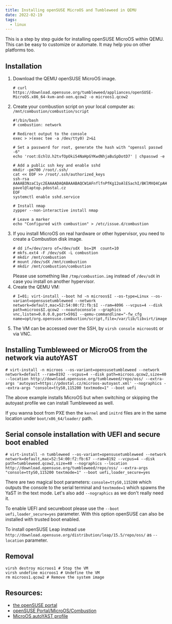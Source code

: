 ```yaml
---
title: Installing openSUSE MicroOS and Tumbleweed in QEMU
date: 2022-02-19
tags:
  - linux
---
```


This is a step by step guide for installing openSUSE MicroOS within QEMU.
This can be easy to customize or automate. It may help you on other platforms too.

<!--more-->

## Installation
 1) Download the QEMU openSUSE MicroOS image.
    ```
    # curl https://download.opensuse.org/tumbleweed/appliances/openSUSE-MicroOS.x86_64-kvm-and-xen.qcow2 -o microos1.qcow2
    ```
 2) Create your combustion script on your local computer as: `/mnt/combustion/combustion/script` 
    ```
    #!/bin/bash
    # combustion: network

    # Redirect output to the console
    exec > >(exec tee -a /dev/tty0) 2>&1

    # Set a password for root, generate the hash with "openssl passwd -6"
    echo 'root:EchlU.h2tvfOpOki54NaHpGYKwdNhjaBuSpDotD7' | chpasswd -e

    # Add a public ssh key and enable sshd
    mkdir -pm700 /root/.ssh/
    cat << EOF >> /root/.ssh/authorized_keys
    ssh-rsa AAAAB3NzaC1yc2EAAAADAQABAAABAQCW1AFnflfnPfKg12oAlESachI/BKlMXQ4CpAHBqrVBqlyb4bbma9fNNAlomD+qzKkorxRGIkxK/6WwIwTZpaiz84H+FlpIrPJeiz1jDeSqW+apP/trh95CvwKgCocXZQeA8O0lRy1RtPZYwKNONR427urIYTavrFcxpqeEYD/C2A+v4QdGlSJQHXsMbgZ2egFJlG7n/b0o4tJAH4YmiiKIECq7S03SHWzd8d5ZKzSxwGq35C/HBLBcgvi47jSQZC9H4eyuFY8xSb+fvi4jPXaZlbDlDaJJ9GrwgWbjyJIiwyMAhrxlaG31DmcJoMecxZ0f/ZXIDCSzSG02N93SsBH7 pavel@laptop.pdostal.cz
    EOF
    systemctl enable sshd.service

    # Install nmap
    zypper --non-interactive install nmap

    # Leave a marker
    echo "Configured with combustion" > /etc/issue.d/combustion
    ```
 3) If you install MicroOS on real hardware or other hypervisor, you need to create a Combustion disk image.
    ```
    # dd if=/dev/zero of=/dev/sdX  bs=1M  count=10
    # mkfs.ext4 -F /dev/sdX -L combustion
    # mkdir /mnt/combustion
    # mount /dev/sdX /mnt/combustion
    # mkdir /mnt/combustion/combustion
    ```
    Please use something like `/tmp/combustion.img` instead of `/dev/sdX` in case you install on another hypervisor.
 4) Create the QEMU VM:
    ```
    # I=01; virt-install --boot hd -n microos$I --os-type=Linux --os-variant=opensusetumbleweed --network network=default,mac=52:54:00:f2:fb:$I --ram=4096 --vcpus=4 --disk path=microos$I.qcow2 --noautoconsole --graphics vnc,listen=0.0.0.0,port=59$I --qemu-commandline="-fw_cfg name=opt/org.opensuse.combustion/script,file=/var/lib/libvirt/images/combustion"
    ```
 5) The VM can be accessed over the SSH, by `virsh console microos01` or via VNC.

## Installing Tumbleweed or MicroOS from the network via autoYAST
```
# virt-install -n microos --os-variant=opensusetumbleweed --network network=default --ram=8192 --vcpus=4 --disk path=microos.qcow2,size=40 --location http://download.opensuse.org/tumbleweed/repo/oss/ --extra-args 'autoyast=https://pdostal.cz/microos-autoyast.xml' --nographics --extra-args "console=ttyS0,115200 textmode=1" --boot uefi
```
The above example installs MicroOS but when switching or skipping the autoyast profile we can install Tumbleweed as well.

If you wanna boot from PXE then the `kernel` and `initrd` files are in the same location under `boot/x86_64/loader/` path.

## Serial console installation with UEFI and secure boot enabled
```
# virt-install -n tumbleweed --os-variant=opensusetumbleweed --network network=default,mac=52:54:00:f2:fb:67 --ram=8192 --vcpus=4 --disk path=tumbleweed.qcow2,size=40 --nographics --location http://download.opensuse.org/tumbleweed/repo/oss/ --extra-args "console=ttyS0,115200 textmode=1" --boot uefi,loader_secure=yes
```

There are two magical boot parameters: `console=ttyS0,115200` which outputs the console to the serial terminal and `textmode=1` which spawns the YaST in the text mode. Let's also add `--nographics` as we don't really need it.

To enable UEFI and secureboot please use the `--boot uefi,loader_secure=yes` parameter. With this option openSUSE can also be installed with trusted boot enabled.

To install openSUSE Leap instead use `http://download.opensuse.org/distribution/leap/15.5/repo/oss/` as `--location` parameter.

## Removal
```
virsh destroy microos1 # Stop the VM
virsh undefine microos1 # Undefine the VM
rm microos1.qcow2 # Remove the system image
```

## Resources:
 * [the openSUSE portal](https://en.opensuse.org/Portal:MicroOS/Downloads)
 * [openSUSE Portal/MicroOS/Combustion](https://en.opensuse.org/Portal:MicroOS/Combustion)
 * [MicroOS autoYAST profile](/microos-autoyast.xml)


